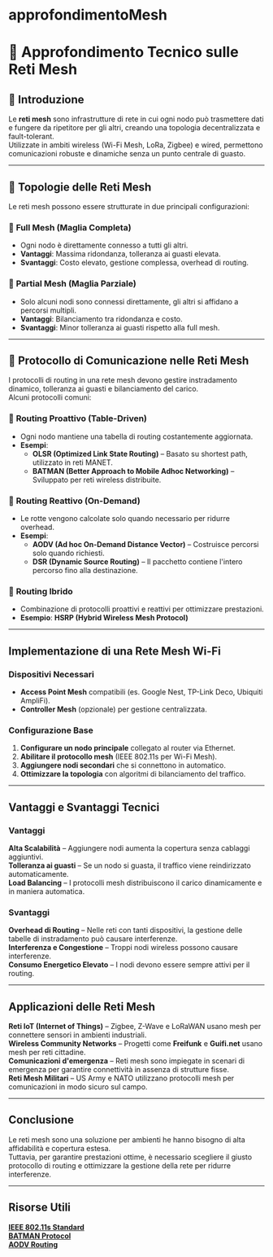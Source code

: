 # approfondimentoMesh

# 📡 Approfondimento Tecnico sulle Reti Mesh  

## 🔹 Introduzione  
Le **reti mesh** sono infrastrutture di rete in cui ogni nodo può trasmettere dati e fungere da ripetitore per gli altri, creando una topologia decentralizzata e fault-tolerant.  
Utilizzate in ambiti wireless (Wi-Fi Mesh, LoRa, Zigbee) e wired, permettono comunicazioni robuste e dinamiche senza un punto centrale di guasto.  

---

## 🔹 Topologie delle Reti Mesh  
Le reti mesh possono essere strutturate in due principali configurazioni:  

### 🔗 **Full Mesh (Maglia Completa)**
- Ogni nodo è direttamente connesso a tutti gli altri.  
- **Vantaggi**: Massima ridondanza, tolleranza ai guasti elevata.  
- **Svantaggi**: Costo elevato, gestione complessa, overhead di routing.  

### 🔗 **Partial Mesh (Maglia Parziale)**
- Solo alcuni nodi sono connessi direttamente, gli altri si affidano a percorsi multipli.  
- **Vantaggi**: Bilanciamento tra ridondanza e costo.  
- **Svantaggi**: Minor tolleranza ai guasti rispetto alla full mesh.  

---

## 🔹 Protocollo di Comunicazione nelle Reti Mesh  
I protocolli di routing in una rete mesh devono gestire instradamento dinamico, tolleranza ai guasti e bilanciamento del carico.  
Alcuni protocolli comuni:  

### 📶 **Routing Proattivo (Table-Driven)**
- Ogni nodo mantiene una tabella di routing costantemente aggiornata.  
- **Esempi**:  
  - **OLSR (Optimized Link State Routing)** – Basato su shortest path, utilizzato in reti MANET.  
  - **BATMAN (Better Approach to Mobile Adhoc Networking)** – Sviluppato per reti wireless distribuite.  

### 📡 **Routing Reattivo (On-Demand)**
- Le rotte vengono calcolate solo quando necessario per ridurre overhead.  
- **Esempi**:  
  - **AODV (Ad hoc On-Demand Distance Vector)** – Costruisce percorsi solo quando richiesti.  
  - **DSR (Dynamic Source Routing)** – Il pacchetto contiene l'intero percorso fino alla destinazione.  

### 🔁 **Routing Ibrido**
- Combinazione di protocolli proattivi e reattivi per ottimizzare prestazioni.  
- **Esempio**: **HSRP (Hybrid Wireless Mesh Protocol)**  

---

## Implementazione di una Rete Mesh Wi-Fi  
###  **Dispositivi Necessari**
- **Access Point Mesh** compatibili (es. Google Nest, TP-Link Deco, Ubiquiti AmpliFi).  
- **Controller Mesh** (opzionale) per gestione centralizzata.  

### **Configurazione Base**
1. **Configurare un nodo principale** collegato al router via Ethernet.  
2. **Abilitare il protocollo mesh** (IEEE 802.11s per Wi-Fi Mesh).  
3. **Aggiungere nodi secondari** che si connettono in automatico.  
4. **Ottimizzare la topologia** con algoritmi di bilanciamento del traffico.  

---

## Vantaggi e Svantaggi Tecnici  
### **Vantaggi**
 **Alta Scalabilità** – Aggiungere nodi aumenta la copertura senza cablaggi aggiuntivi.  
 **Tolleranza ai guasti** – Se un nodo si guasta, il traffico viene reindirizzato automaticamente.  
 **Load Balancing** – I protocolli mesh distribuiscono il carico dinamicamente e in maniera automatica.  

### **Svantaggi**
 **Overhead di Routing** – Nelle reti con tanti dispositivi, la gestione delle tabelle di instradamento può causare interferenze.  
 **Interferenza e Congestione** – Troppi nodi wireless possono causare interferenze.  
 **Consumo Energetico Elevato** – I nodi devono essere sempre attivi per il routing.  

---

## Applicazioni delle Reti Mesh  
 **Reti IoT (Internet of Things)** – Zigbee, Z-Wave e LoRaWAN usano mesh per connettere sensori in ambienti industriali.  
 **Wireless Community Networks** – Progetti come **Freifunk** e **Guifi.net** usano mesh per reti cittadine.  
 **Comunicazioni d'emergenza** – Reti mesh sono impiegate in scenari di emergenza per garantire connettività in assenza di strutture fisse.  
 **Reti Mesh Militari** – US Army e NATO utilizzano protocolli mesh per comunicazioni in modo sicuro sul campo.  

---

## Conclusione  
Le reti mesh sono una soluzione per ambienti he hanno bisogno di alta affidabilità e copertura estesa.  
Tuttavia, per garantire prestazioni ottime, è necessario scegliere il giusto protocollo di routing e ottimizzare la gestione della rete per ridurre interferenze.  

---

## Risorse Utili  
 **[IEEE 802.11s Standard](https://standards.ieee.org/standard/802_11s-2011.html)**  
 **[BATMAN Protocol](https://www.open-mesh.org/projects/open-mesh/wiki)**  
 **[AODV Routing](https://tools.ietf.org/html/rfc3561)**  
